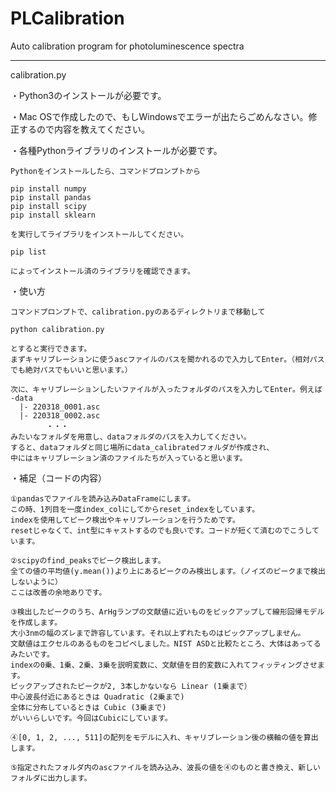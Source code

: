 # PLCalibration
Auto calibration program for photoluminescence spectra

----------------------------------
calibration.py

・Python3のインストールが必要です。

・Mac OSで作成したので、もしWindowsでエラーが出たらごめんなさい。修正するので内容を教えてください。

・各種Pythonライブラリのインストールが必要です。

    Pythonをインストールしたら、コマンドプロンプトから

    pip install numpy
    pip install pandas
    pip install scipy
    pip install sklearn

    を実行してライブラリをインストールしてください。

    pip list

    によってインストール済のライブラリを確認できます。

・使い方

    コマンドプロンプトで、calibration.pyのあるディレクトリまで移動して

    python calibration.py

    とすると実行できます。
    まずキャリブレーションに使うascファイルのパスを聞かれるので入力してEnter。（相対パスでも絶対パスでもいいと思います。）

    次に、キャリブレーションしたいファイルが入ったフォルダのパスを入力してEnter。例えば
    -data
      |- 220318_0001.asc
      |- 220318_0002.asc
            ・・・
    みたいなフォルダを用意し、dataフォルダのパスを入力してください。
    すると、dataフォルダと同じ場所にdata_calibratedフォルダが作成され、
    中にはキャリブレーション済のファイルたちが入っていると思います。


・補足（コードの内容）

    ①pandasでファイルを読み込みDataFrameにします。
    この時、1列目を一度index_colにしてからreset_indexをしています。
    indexを使用してピーク検出やキャリブレーションを行うためです。
    resetじゃなくて、int型にキャストするのでも良いです。コードが短くて済むのでこうしています。
    
    ②scipyのfind_peaksでピーク検出します。
    全ての値の平均値(y.mean())より上にあるピークのみ検出します。（ノイズのピークまで検出しないように）
    ここは改善の余地ありです。
    
    ③検出したピークのうち、ArHgランプの文献値に近いものをピックアップして線形回帰モデルを作成します。
    大小3nmの幅のズレまで許容しています。それ以上ずれたものはピックアップしません。
    文献値はエクセルのあるものをコピペしました。NIST ASDと比較たところ、大体はあってるみたいです。
    indexの0乗、1乗、2乗、3乗を説明変数に、文献値を目的変数に入れてフィッティングさせます。
    ピックアップされたピークが2, 3本しかないなら Linear (1乗まで）
    中心波長付近にあるときは Quadratic (2乗まで)
    全体に分布しているときは Cubic (3乗まで)
    がいいらしいです。今回はCubicにしています。
    
    ④[0, 1, 2, ..., 511]の配列をモデルに入れ、キャリブレーション後の横軸の値を算出します。
    
    ⑤指定されたフォルダ内のascファイルを読み込み、波長の値を④のものと書き換え、新しいフォルダに出力します。
